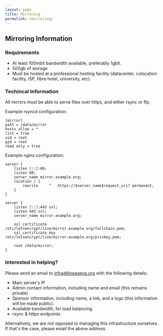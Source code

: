 ```yaml
---
layout: page
title: Mirroring
permalink: /mirroring/
---
```


## Mirroring Information

### Requirements 

* At least 100mbit bandwidth available, preferably 1gbit. 
* 500gb of storage
* Must be hosted at a professional hosting facility (datacenter, colocation facility, ISP, fibre hotel, university, etc). 

### Techincal Information

All mirrors must be able to serve files over https, and either rsync or ftp.  

Example rsyncd configuration: 

    [mirror]
    path = /data/mirror
    hosts allow = *
    list = true
    uid = root
    gid = root
    read only = true

Example nginx configuration: 

    server {
        listen [::]:80;
        listen 80;
        server_name mirror.example.org;
        location / {
            rewrite     ^   https://$server_name$request_uri? permanent;
        }
    }

    server {
        listen [::]:443 ssl;
        listen 443 ssl;
        server_name mirror.example.org;
    
        ssl_certificate /etc/letsencrypt/live/mirror.example.org/fullchain.pem;
        ssl_certificate_key /etc/letsencrypt/live/mirror.example.org/privkey.pem;
    
        root /data/mirror;
    }


### Interested in helping?

Please send an email to [infra@lineageos.org](mailto:infra@lineageos.org) with the following details: 

* Main server's IP
* Admin contact information, including name and email (this remains private)
* Sponsor information, including name, a link, and a logo (this information will be made public). 
* Available bandwidth, for load balancing. 
* rsync & https endpoints

Alternatively, we are not opposed to managing this infrastructure ourselves. If that's the case, please email the above address. 
